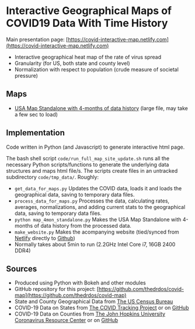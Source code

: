 # Interactive Geographical Maps of COVID19 Data With Time History

Main presentation page: [https://covid-interactive-map.netlify.com](https://covid-interactive-map.netlify.com)

* Interactive geographical heat map of the rate of virus spread
* Granularity (for US, both state and county level)
* Normalization with respect to population (crude measure of societal pressure)

## Maps
* [USA Map Standalone with 4-months of data history](plots/map_4mon_standalone.html) (large file, may take a few sec to load)

## Implementation

Code written in Python (and Javascript) to generate interactive html page.

The bash shell script `code/run_full_map_site_update.sh` runs all the necessary Python scripts/functions to generate the underlying data structures and maps html file/s.  The scripts create files in an untracked subdirectory `code/tmp_data/`. Roughly:

* `get_data_for_maps.py` Updates the COVID data, loads it and loads the geographical data, saving to temporary data files.
* `process_data_for_maps.py`  Processes the data, calculating rates, averages, normalizations, and adding current stats to the geographical data, saving to temporary data files.
* `python map_4mon_standalone.py` Makes the USA Map Standalone with 4-months of data history from the processed data.
* `make_website.py` Makes the acompanying website (tied/synced from [Netlify](www.netlify.com) directly to [Github](www.github.com))
* Normally takes about 5min to run (2.2GHz Intel Core i7, 16GB 2400 DDR4)


## Sources

* Produced using Python with Bokeh and other modules
* GitHub repository for this project: [https://github.com/thedrdos/covid-map](https://github.com/thedrdos/covid-map)
* State and County Geographical Data from [The US Census Bureau](http://www2.census.gov/geo/tiger/)
* COVID-19 Data on States from [The COVID Tracking Project](https://covidtracking.com) or on [GitHub](https://github.com/COVID19Tracking/covid-tracking-data)
* COVID-19 Data on Counties from [The John Hopkins University Coronavirus Resource Center](https://coronavirus.jhu.edu)
     or on [GitHub](https://github.com/CSSEGISandData/COVID-19.gi)
